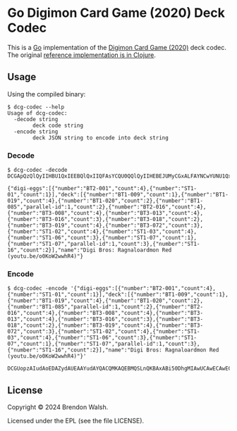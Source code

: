 # Go Digimon Card Game (2020) Deck Codec

This is a [Go](https://go.dev) implementation of the [Digimon Card Game (2020)](https://world.digimoncard.com/) deck codec. The original [reference implementation is in Clojure](/codec/clojure).

## Usage

Using the compiled binary:

```
$ dcg-codec --help
Usage of dcg-codec:
  -decode string
        deck code string
  -encode string
        deck JSON string to encode into deck string
```

### Decode

```
$ dcg-codec -decode DCGApQzQlQyIIHBU1QxIEEBQlQxIIQFAsYCQU0QQlQyIIHEBEJUMyCGxALFAYNCwYUNU1QxIEbCwYMBiEUCRGlnaSBCcm9zOiBSYWduYWxvYXJkbW9uIFJlZCAoeW91dHUuYmUvbzBLb1cyd3doUjQp

{"digi-eggs":[{"number":"BT2-001","count":4},{"number":"ST1-01","count":1}],"deck":[{"number":"BT1-009","count":1},{"number":"BT1-019","count":4},{"number":"BT1-020","count":2},{"number":"BT1-085","parallel-id":1,"count":2},{"number":"BT2-016","count":4},{"number":"BT3-008","count":4},{"number":"BT3-013","count":4},{"number":"BT3-016","count":3},{"number":"BT3-018","count":2},{"number":"BT3-019","count":4},{"number":"BT3-072","count":3},{"number":"ST1-02","count":4},{"number":"ST1-03","count":4},{"number":"ST1-06","count":3},{"number":"ST1-07","count":1},{"number":"ST1-07","parallel-id":1,"count":3},{"number":"ST1-16","count":2}],"name":"Digi Bros: Ragnaloardmon Red (youtu.be/o0KoW2wwhR4)"}
```

### Encode

```
$ dcg-codec -encode '{"digi-eggs":[{"number":"BT2-001","count":4},{"number":"ST1-01","count":1}],"deck":[{"number":"BT1-009","count":1},{"number":"BT1-019","count":4},{"number":"BT1-020","count":2},{"number":"BT1-085","parallel-id":1,"count":2},{"number":"BT2-016","count":4},{"number":"BT3-008","count":4},{"number":"BT3-013","count":4},{"number":"BT3-016","count":3},{"number":"BT3-018","count":2},{"number":"BT3-019","count":4},{"number":"BT3-072","count":3},{"number":"ST1-02","count":4},{"number":"ST1-03","count":4},{"number":"ST1-06","count":3},{"number":"ST1-07","count":1},{"number":"ST1-07","parallel-id":1,"count":3},{"number":"ST1-16","count":2}],"name":"Digi Bros: Ragnaloardmon Red (youtu.be/o0KoW2wwhR4)"}'

DCGUopzAIudAoEDAZydAUEAAYudAYQACQMKAQEBMQSLnQKBAxABi50DhgMIAwUCAwECAwECFQOcnQFGAwIDAQIDAAECIAEJRGlnaSBCcm9zOiBSYWduYWxvYXJkbW9uIFJlZCAoeW91dHUuYmUvbzBLb1cyd3doUjQp
```

## License

Copyright © 2024 Brendon Walsh.

Licensed under the EPL (see the file LICENSE).
